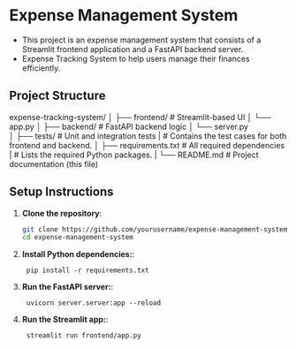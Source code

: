 # Expense Management System

* This project is an expense management system that consists of a Streamlit frontend application and a FastAPI backend server.
* Expense Tracking System to help users manage their finances efficiently.


## Project Structure

expense-tracking-system/
│
├── frontend/         # Streamlit-based UI
│   └── app.py
│
├── backend/          # FastAPI backend logic
│   └── server.py   
│
├── tests/            # Unit and integration tests
|                     # Contains the test cases for both frontend and backend.
│
├── requirements.txt  # All required dependencies
|                     # Lists the required Python packages.
|
└── README.md         # Project documentation (this file)


## Setup Instructions

1. **Clone the repository**:
   ```bash
   git clone https://github.com/yourusername/expense-management-system.git
   cd expense-management-system
   ```
2. **Install Python dependencies:**:   
   ```commandline
    pip install -r requirements.txt
   ```
3. **Run the FastAPI server:**:   
   ```commandline
    uvicorn server.server:app --reload
   ```
4. **Run the Streamlit app:**:   
   ```commandline
    streamlit run frontend/app.py
   ```
